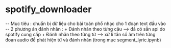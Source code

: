 # spotify_downloader
-- Mục tiêu : chuẩn bị dữ liệu cho bài toán phổ nhạc cho 1 đoạn text đầu vào 
-- 2 phương án đánh nhãn : 
     + Đánh nhãn theo từng câu --> đã có sẵn api do spotify cung cấp 
     + Đánh nhãn theo từng từ  --> xử lí tần số âm trên từng đoạn audio để phát hiện từ và đánh nhãn (trong mục segment_lyric.ipynb) 
